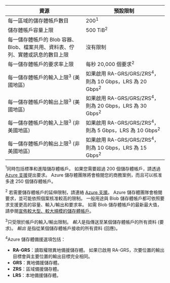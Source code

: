 | 資源 | 預設限制 |
| --- | --- |
| 每一區域的儲存體帳戶數目 | 200<sup>1</sup> |
| 儲存體帳戶容量上限 | 500 TiB<sup>2</sup> |
| 每一儲存體帳戶的 Blob 容器、Blob、檔案共用、資料表、佇列、實體或訊息的數目上限 | 沒有限制 |
| 每一儲存體帳戶的要求率上限 | 每秒 20,000 個要求<sup>2</sup> |
| 每一儲存體帳戶的輸入上限<sup>3</sup> (美國地區) | 如果啟用 RA-GRS/GRS/ZRS<sup>4</sup>，則為 10 Gbps，LRS 為 20 Gbps<sup>2</sup> |
| 每一儲存體帳戶的輸出上限<sup>3</sup> (美國地區) | 如果啟用 RA-GRS/GRS/ZRS<sup>4</sup>，則為 20 Gbps，LRS 為 30 Gbps<sup>2</sup> |
| 每一儲存體帳戶的輸入上限<sup>3</sup> (非美國地區) | 如果啟用 RA-GRS/GRS/ZRS<sup>4</sup>，則為 5 Gbps，LRS 為 10 Gbps<sup>2</sup> |
| 每一儲存體帳戶的輸出上限<sup>3</sup> (非美國地區) | 如果啟用 RA-GRS/GRS/ZRS<sup>4</sup>，則為 10 Gbps，LRS 為 15 Gbps<sup>2</sup> |

<sup>1</sup>同時包括標準和進階儲存體帳戶。 如果您需要超過 200 個儲存體帳戶，請透過 [Azure 支援](https://azure.microsoft.com/support/faq/)提出要求。 Azure 儲存體團隊將會檢閱您的商務案例，而且可以核准多達 250 個儲存體帳戶。 

<sup>2</sup> 若需要儲存體帳戶的延伸限制，請連絡 [Azure 支援](https://azure.microsoft.com/support/faq/)。 Azure 儲存體團隊會檢閱要求，並可能依照個案核准較高的限制。 一般用途與 Blob 儲存體帳戶都可依照要求支援更高的容量、輸入/輸出和要求率。 如需 Blob 儲存體帳戶的最新最大值，請參閱[宣佈較大型、較大規模的儲存體帳戶](https://azure.microsoft.com/blog/announcing-larger-higher-scale-storage-accounts/)。

<sup>3</sup>只受限於帳戶的輸入/輸出限制。 *輸入*是指傳送至某個儲存體帳戶的所有資料 (要求)。 *輸出* 是指從某個儲存體帳戶接收的所有資料 (回應)。  

<sup>4</sup>Azure 儲存體備援選項包括：
* **RA-GRS**：讀取權限異地備援儲存體。 如果已啟用 RA-GRS，次要位置的輸出目標會與主要位置的輸出目標完全相同。
* **GRS**：異地備援儲存體。 
* **ZRS**：區域備援儲存體。
* **LRS**：本地備援儲存體。 
